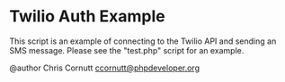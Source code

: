 Twilio Auth Example
===========================

This script is an example of connecting to the Twilio API and sending an SMS message.
Please see the "test.php" script for an example.

@author Chris Cornutt <ccornutt@phpdeveloper.org>
